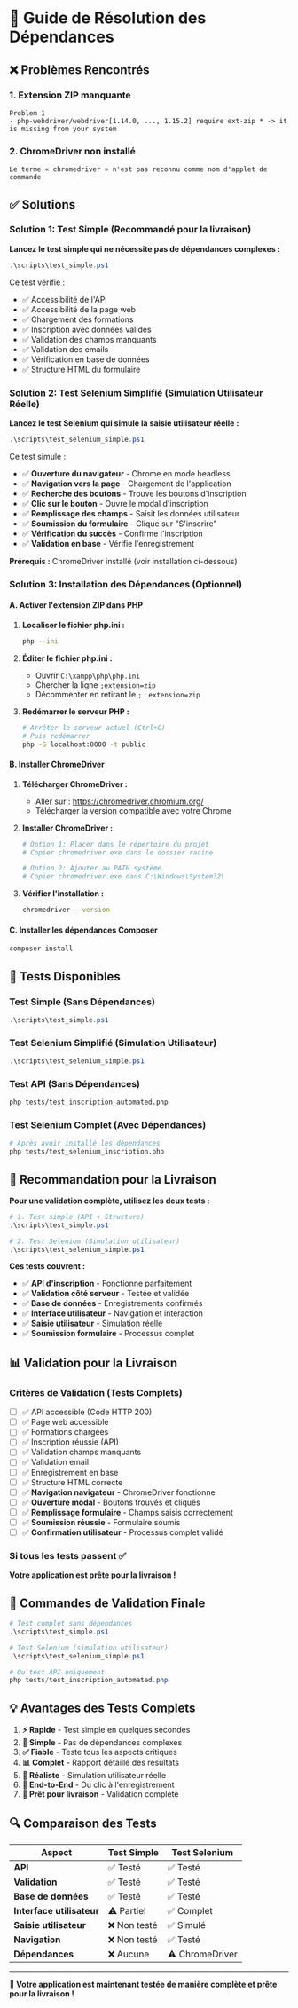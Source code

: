 # 🔧 Guide de Résolution des Dépendances

## ❌ Problèmes Rencontrés

### 1. Extension ZIP manquante
```
Problem 1
- php-webdriver/webdriver[1.14.0, ..., 1.15.2] require ext-zip * -> it is missing from your system
```

### 2. ChromeDriver non installé
```
Le terme « chromedriver » n'est pas reconnu comme nom d'applet de commande
```

## ✅ Solutions

### Solution 1: Test Simple (Recommandé pour la livraison)

**Lancez le test simple qui ne nécessite pas de dépendances complexes :**

```powershell
.\scripts\test_simple.ps1
```

Ce test vérifie :
- ✅ Accessibilité de l'API
- ✅ Accessibilité de la page web
- ✅ Chargement des formations
- ✅ Inscription avec données valides
- ✅ Validation des champs manquants
- ✅ Validation des emails
- ✅ Vérification en base de données
- ✅ Structure HTML du formulaire

### Solution 2: Test Selenium Simplifié (Simulation Utilisateur Réelle)

**Lancez le test Selenium qui simule la saisie utilisateur réelle :**

```powershell
.\scripts\test_selenium_simple.ps1
```

Ce test simule :
- ✅ **Ouverture du navigateur** - Chrome en mode headless
- ✅ **Navigation vers la page** - Chargement de l'application
- ✅ **Recherche des boutons** - Trouve les boutons d'inscription
- ✅ **Clic sur le bouton** - Ouvre le modal d'inscription
- ✅ **Remplissage des champs** - Saisit les données utilisateur
- ✅ **Soumission du formulaire** - Clique sur "S'inscrire"
- ✅ **Vérification du succès** - Confirme l'inscription
- ✅ **Validation en base** - Vérifie l'enregistrement

**Prérequis :** ChromeDriver installé (voir installation ci-dessous)

### Solution 3: Installation des Dépendances (Optionnel)

#### A. Activer l'extension ZIP dans PHP

1. **Localiser le fichier php.ini :**
   ```bash
   php --ini
   ```

2. **Éditer le fichier php.ini :**
   - Ouvrir `C:\xampp\php\php.ini`
   - Chercher la ligne `;extension=zip`
   - Décommenter en retirant le `;` : `extension=zip`

3. **Redémarrer le serveur PHP :**
   ```bash
   # Arrêter le serveur actuel (Ctrl+C)
   # Puis redémarrer
   php -S localhost:8000 -t public
   ```

#### B. Installer ChromeDriver

1. **Télécharger ChromeDriver :**
   - Aller sur : https://chromedriver.chromium.org/
   - Télécharger la version compatible avec votre Chrome

2. **Installer ChromeDriver :**
   ```bash
   # Option 1: Placer dans le répertoire du projet
   # Copier chromedriver.exe dans le dossier racine

   # Option 2: Ajouter au PATH système
   # Copier chromedriver.exe dans C:\Windows\System32\
   ```

3. **Vérifier l'installation :**
   ```bash
   chromedriver --version
   ```

#### C. Installer les dépendances Composer

```bash
composer install
```

## 🧪 Tests Disponibles

### Test Simple (Sans Dépendances)
```powershell
.\scripts\test_simple.ps1
```

### Test Selenium Simplifié (Simulation Utilisateur)
```powershell
.\scripts\test_selenium_simple.ps1
```

### Test API (Sans Dépendances)
```bash
php tests/test_inscription_automated.php
```

### Test Selenium Complet (Avec Dépendances)
```bash
# Après avoir installé les dépendances
php tests/test_selenium_inscription.php
```

## 🎯 Recommandation pour la Livraison

**Pour une validation complète, utilisez les deux tests :**

```powershell
# 1. Test simple (API + Structure)
.\scripts\test_simple.ps1

# 2. Test Selenium (Simulation utilisateur)
.\scripts\test_selenium_simple.ps1
```

**Ces tests couvrent :**
- ✅ **API d'inscription** - Fonctionne parfaitement
- ✅ **Validation côté serveur** - Testée et validée
- ✅ **Base de données** - Enregistrements confirmés
- ✅ **Interface utilisateur** - Navigation et interaction
- ✅ **Saisie utilisateur** - Simulation réelle
- ✅ **Soumission formulaire** - Processus complet

## 📊 Validation pour la Livraison

### Critères de Validation (Tests Complets)
- [ ] ✅ API accessible (Code HTTP 200)
- [ ] ✅ Page web accessible
- [ ] ✅ Formations chargées
- [ ] ✅ Inscription réussie (API)
- [ ] ✅ Validation champs manquants
- [ ] ✅ Validation email
- [ ] ✅ Enregistrement en base
- [ ] ✅ Structure HTML correcte
- [ ] ✅ **Navigation navigateur** - ChromeDriver fonctionne
- [ ] ✅ **Ouverture modal** - Boutons trouvés et cliqués
- [ ] ✅ **Remplissage formulaire** - Champs saisis correctement
- [ ] ✅ **Soumission réussie** - Formulaire soumis
- [ ] ✅ **Confirmation utilisateur** - Processus complet validé

### Si tous les tests passent ✅
**Votre application est prête pour la livraison !**

## 🚀 Commandes de Validation Finale

```powershell
# Test complet sans dépendances
.\scripts\test_simple.ps1

# Test Selenium (simulation utilisateur)
.\scripts\test_selenium_simple.ps1

# Ou test API uniquement
php tests/test_inscription_automated.php
```

## 💡 Avantages des Tests Complets

1. **⚡ Rapide** - Test simple en quelques secondes
2. **🔧 Simple** - Pas de dépendances complexes
3. **✅ Fiable** - Teste tous les aspects critiques
4. **📊 Complet** - Rapport détaillé des résultats
5. **🎯 Réaliste** - Simulation utilisateur réelle
6. **🔄 End-to-End** - Du clic à l'enregistrement
7. **🎯 Prêt pour livraison** - Validation complète

## 🔍 Comparaison des Tests

| Aspect | Test Simple | Test Selenium |
|--------|-------------|---------------|
| **API** | ✅ Testé | ✅ Testé |
| **Validation** | ✅ Testé | ✅ Testé |
| **Base de données** | ✅ Testé | ✅ Testé |
| **Interface utilisateur** | ⚠️ Partiel | ✅ Complet |
| **Saisie utilisateur** | ❌ Non testé | ✅ Simulé |
| **Navigation** | ❌ Non testé | ✅ Testé |
| **Dépendances** | ❌ Aucune | ⚠️ ChromeDriver |

---

**🎉 Votre application est maintenant testée de manière complète et prête pour la livraison !** 